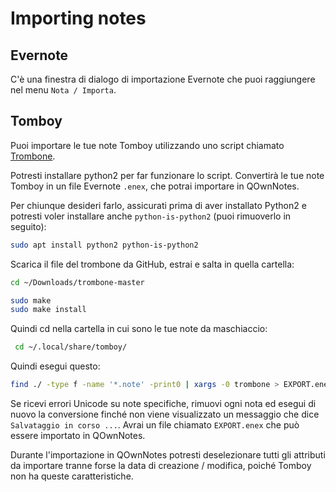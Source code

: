 # Importing notes

## Evernote

C'è una finestra di dialogo di importazione Evernote che puoi raggiungere nel menu `Nota / Importa`.

## Tomboy

Puoi importare le tue note Tomboy utilizzando uno script chiamato [Trombone](https://github.com/samba/trombone).

Potresti installare python2 per far funzionare lo script. Convertirà le tue note Tomboy in un file Evernote `.enex`, che potrai importare in QOwnNotes.

Per chiunque desideri farlo, assicurati prima di aver installato Python2 e potresti voler installare anche `python-is-python2` (puoi rimuoverlo in seguito):

```bash
sudo apt install python2 python-is-python2
```

Scarica il file del trombone da GitHub, estrai e salta in quella cartella:

```bash
cd ~/Downloads/trombone-master

sudo make
sudo make install
```

Quindi cd nella cartella in cui sono le tue note da maschiaccio:

```bash
 cd ~/.local/share/tomboy/
```

Quindi esegui questo:

```bash
find ./ -type f -name '*.note' -print0 | xargs -0 trombone > EXPORT.enex
```

Se ricevi errori Unicode su note specifiche, rimuovi ogni nota ed esegui di nuovo la conversione finché non viene visualizzato un messaggio che dice `Salvataggio in corso ...`. Avrai un file chiamato `EXPORT.enex` che può essere importato in QOwnNotes.

Durante l'importazione in QOwnNotes potresti deselezionare tutti gli attributi da importare tranne forse la data di creazione / modifica, poiché Tomboy non ha queste caratteristiche.
